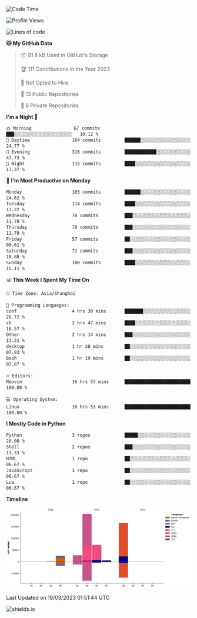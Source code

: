 <!--START_SECTION:waka-->
![Code Time](http://img.shields.io/badge/Code%20Time-228%20hrs%2053%20mins-blue)

![Profile Views](http://img.shields.io/badge/Profile%20Views-0-blue)

![Lines of code](https://img.shields.io/badge/From%20Hello%20World%20I%27ve%20Written-505.2%20thousand%20lines%20of%20code-blue)

**🐱 My GitHub Data** 

> 📦 81.8 kB Used in GitHub's Storage 
 > 
> 🏆 111 Contributions in the Year 2023
 > 
> 🚫 Not Opted to Hire
 > 
> 📜 13 Public Repositories 
 > 
> 🔑 8 Private Repositories 
 > 
**I'm a Night 🦉** 

```text
🌞 Morning                67 commits          ███░░░░░░░░░░░░░░░░░░░░░░   10.12 % 
🌆 Daytime                164 commits         ██████░░░░░░░░░░░░░░░░░░░   24.77 % 
🌃 Evening                316 commits         ████████████░░░░░░░░░░░░░   47.73 % 
🌙 Night                  115 commits         ████░░░░░░░░░░░░░░░░░░░░░   17.37 % 
```
📅 **I'm Most Productive on Monday** 

```text
Monday                   163 commits         ██████░░░░░░░░░░░░░░░░░░░   24.62 % 
Tuesday                  114 commits         ████░░░░░░░░░░░░░░░░░░░░░   17.22 % 
Wednesday                78 commits          ███░░░░░░░░░░░░░░░░░░░░░░   11.78 % 
Thursday                 78 commits          ███░░░░░░░░░░░░░░░░░░░░░░   11.78 % 
Friday                   57 commits          ██░░░░░░░░░░░░░░░░░░░░░░░   08.61 % 
Saturday                 72 commits          ███░░░░░░░░░░░░░░░░░░░░░░   10.88 % 
Sunday                   100 commits         ████░░░░░░░░░░░░░░░░░░░░░   15.11 % 
```


📊 **This Week I Spent My Time On** 

```text
🕑︎ Time Zone: Asia/Shanghai

💬 Programming Languages: 
conf                     4 hrs 30 mins       ███████░░░░░░░░░░░░░░░░░░   26.72 % 
sh                       2 hrs 47 mins       ████░░░░░░░░░░░░░░░░░░░░░   16.57 % 
Other                    2 hrs 14 mins       ███░░░░░░░░░░░░░░░░░░░░░░   13.31 % 
desktop                  1 hr 20 mins        ██░░░░░░░░░░░░░░░░░░░░░░░   07.93 % 
Bash                     1 hr 19 mins        ██░░░░░░░░░░░░░░░░░░░░░░░   07.87 % 

🔥 Editors: 
Neovim                   16 hrs 53 mins      █████████████████████████   100.00 % 

💻 Operating System: 
Linux                    16 hrs 53 mins      █████████████████████████   100.00 % 
```

**I Mostly Code in Python** 

```text
Python                   3 repos             █████░░░░░░░░░░░░░░░░░░░░   20.00 % 
Shell                    2 repos             ███░░░░░░░░░░░░░░░░░░░░░░   13.33 % 
HTML                     1 repo              ██░░░░░░░░░░░░░░░░░░░░░░░   06.67 % 
JavaScript               1 repo              ██░░░░░░░░░░░░░░░░░░░░░░░   06.67 % 
Lua                      1 repo              ██░░░░░░░░░░░░░░░░░░░░░░░   06.67 % 
```



**Timeline**

![Lines of Code chart](https://raw.githubusercontent.com/kopp4/kopp4/main/assets/bar_graph.png)


 Last Updated on 19/03/2023 01:51:44 UTC
<!--END_SECTION:waka-->
![shields.io](https://img.shields.io/github/commit-activity/w/kopp4/kopp4?color=g&label=abusing%20bot&style=flat-square)
